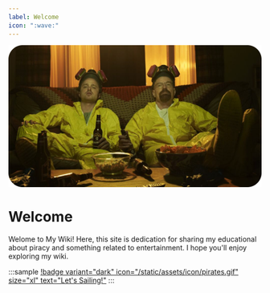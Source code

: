 ```yaml
---
label: Welcome
icon: ":wave:"
---
```


![`The more you know, the more you realize you don't know. - Aristotle`](/static/assets/banner/cover.png)

# Welcome

Welome to My Wiki! Here, this site is dedication for sharing my educational about piracy and something related to entertainment. I hope you'll enjoy exploring my wiki.

<style>
    .sample {
        text-align: center;
        padding-top: 3px;
        margin-bottom: 10px;
    }
</style>

:::sample
[!badge variant="dark" icon="/static/assets/icon/pirates.gif" size="xl" text="Let's Sailing!"](/gs.md)
:::
